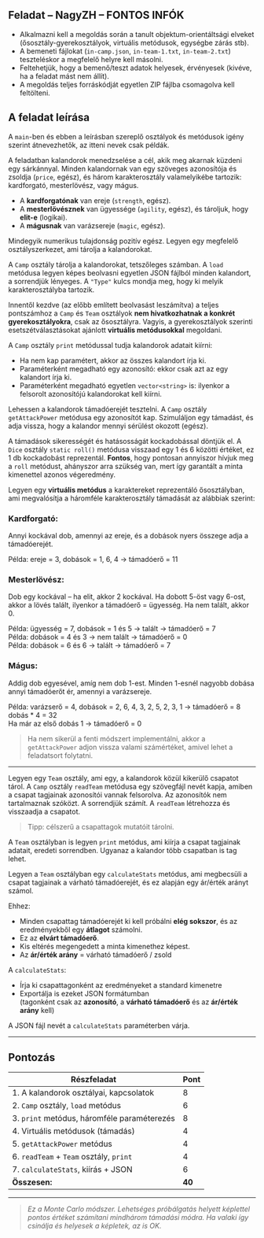 ## Feladat – NagyZH – FONTOS INFÓK

- Alkalmazni kell a megoldás során a tanult objektum-orientáltsági elveket (ősosztály-gyerekosztályok, virtuális metódusok, egységbe zárás stb).
- A bemeneti fájlokat (`in-camp.json`, `in-team-1.txt`, `in-team-2.txt`) teszteléskor a megfelelő helyre kell másolni.
- Feltehetjük, hogy a bemenő/teszt adatok helyesek, érvényesek (kivéve, ha a feladat mást nem állít).
- A megoldás teljes forráskódját egyetlen ZIP fájlba csomagolva kell feltölteni.

## A feladat leírása

A `main`-ben és ebben a leírásban szereplő osztályok és metódusok igény szerint átnevezhetők, az itteni nevek csak példák.

A feladatban kalandorok menedzselése a cél, akik meg akarnak küzdeni egy sárkánnyal. Minden kalandornak van egy szöveges azonosítója és zsoldja (`price`, egész), és három karakterosztály valamelyikébe tartozik: kardforgató, mesterlövész, vagy mágus. 

- A **kardforgatónak** van ereje (`strength`, egész).
- A **mesterlövésznek** van ügyessége (`agility`, egész), és tároljuk, hogy **elit-e** (logikai).
- A **mágusnak** van varázsereje (`magic`, egész).

Mindegyik numerikus tulajdonság pozitív egész. Legyen egy megfelelő osztályszerkezet, ami tárolja a kalandorokat.

A `Camp` osztály tárolja a kalandorokat, tetszőleges számban. A `load` metódusa legyen képes beolvasni egyetlen JSON fájlból minden kalandort, a sorrendjük lényeges. A `"Type"` kulcs mondja meg, hogy ki melyik karakterosztályba tartozik.

Innentől kezdve (az előbb említett beolvasást leszámítva) a teljes pontszámhoz a `Camp` és `Team` osztályok **nem hivatkozhatnak a konkrét gyerekosztályokra**, csak az ősosztályra. Vagyis, a gyerekosztályok szerinti esetszétválasztásokat ajánlott **virtuális metódusokkal** megoldani.

A `Camp` osztály `print` metódussal tudja kalandorok adatait kiírni:

- Ha nem kap paramétert, akkor az összes kalandort írja ki.
- Paraméterként megadható egy azonosító: ekkor csak azt az egy kalandort írja ki.
- Paraméterként megadható egyetlen `vector<string>` is: ilyenkor a felsorolt azonosítójú kalandorokat kell kiírni.

Lehessen a kalandorok támadóerejét tesztelni. A `Camp` osztály `getAttackPower` metódusa egy azonosítót kap. Szimuláljon egy támadást, és adja vissza, hogy a kalandor mennyi sérülést okozott (egész).

A támadások sikerességét és hatásosságát kockadobással döntjük el. A `Dice` osztály `static roll()` metódusa visszaad egy 1 és 6 közötti értéket, ez 1 db kockadobást reprezentál. **Fontos**, hogy pontosan annyiszor hívjuk meg a `roll` metódust, ahányszor arra szükség van, mert így garantált a minta kimenettel azonos végeredmény.

Legyen egy **virtuális metódus** a karaktereket reprezentáló ősosztályban, ami megvalósítja a háromféle karakterosztály támadását az alábbiak szerint:

### Kardforgató:
Annyi kockával dob, amennyi az ereje, és a dobások nyers összege adja a támadóerejét.

Példa: ereje = 3, dobások = 1, 6, 4 → támadóerő = 11

### Mesterlövész:
Dob egy kockával – ha elit, akkor 2 kockával. Ha dobott 5-öst vagy 6-ost, akkor a lövés talált, ilyenkor a támadóerő = ügyesség. Ha nem talált, akkor 0.

Példa: ügyesség = 7, dobások = 1 és 5 → talált → támadóerő = 7  
Példa: dobások = 4 és 3 → nem talált → támadóerő = 0  
Példa: dobások = 6 és 6 → talált → támadóerő = 7

### Mágus:
Addig dob egyesével, amíg nem dob 1-est. Minden 1-esnél nagyobb dobása annyi támadóerőt ér, amennyi a varázsereje.

Példa: varázserő = 4, dobások = 2, 6, 4, 3, 2, 5, 2, 3, 1 → támadóerő = 8 dobás * 4 = 32  
Ha már az első dobás 1 → támadóerő = 0

> Ha nem sikerül a fenti módszert implementálni, akkor a `getAttackPower` adjon vissza valami számértéket, amivel lehet a feladatsort folytatni.

---

Legyen egy `Team` osztály, ami egy, a kalandorok közül kikerülő csapatot tárol. A `Camp` osztály `readTeam` metódusa egy szövegfájl nevét kapja, amiben a csapat tagjainak azonosítói vannak felsorolva. Az azonosítók nem tartalmaznak szóközt. A sorrendjük számít. A `readTeam` létrehozza és visszaadja a csapatot.

> Tipp: célszerű a csapattagok mutatóit tárolni.

A `Team` osztályban is legyen `print` metódus, ami kiírja a csapat tagjainak adatait, eredeti sorrendben. Ugyanaz a kalandor több csapatban is tag lehet.

Legyen a `Team` osztályban egy `calculateStats` metódus, ami megbecsüli a csapat tagjainak a várható támadóerejét, és ez alapján egy ár/érték arányt számol.

Ehhez:

- Minden csapattag támadóerejét ki kell próbálni **elég sokszor**, és az eredményekből egy **átlagot** számolni.
- Ez az **elvárt támadóerő**.
- Kis eltérés megengedett a minta kimenethez képest.
- Az **ár/érték arány** = várható támadóerő / zsold

A `calculateStats`:

- Írja ki csapattagonként az eredményeket a standard kimenetre
- Exportálja is ezeket JSON formátumban  
  (tagonként csak az **azonosító**, a **várható támadóerő** és az **ár/érték arány** kell)

A JSON fájl nevét a `calculateStats` paraméterben várja.

---

## Pontozás

| Részfeladat                                | Pont |
|--------------------------------------------|------|
| 1. A kalandorok osztályai, kapcsolatok     | 8    |
| 2. `Camp` osztály, `load` metódus          | 6    |
| 3. `print` metódus, háromféle paraméterezés| 8    |
| 4. Virtuális metódusok (támadás)           | 4    |
| 5. `getAttackPower` metódus                | 4    |
| 6. `readTeam` + `Team` osztály, `print`    | 4    |
| 7. `calculateStats`, kiírás + JSON         | 6    |
| **Összesen:**                               | **40** |

---

> *Ez a Monte Carlo módszer. Lehetséges próbálgatás helyett képlettel pontos értéket számítani mindhárom támadási módra. Ha valaki így csinálja és helyesek a képletek, az is OK.*
